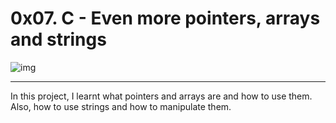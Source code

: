 # 0x07. C - Even more pointers, arrays and strings

![img](https://s3.amazonaws.com/intranet-projects-files/holbertonschool-low_level_programming/218/58fe6b229144b7fe5ebe88afe9ff5cabe2dd0863e1e79b2d02b4103c30b465dd.jpg)

***

In this project, I learnt what pointers and arrays are and how to use them. Also, how to use strings and how to manipulate them. 
